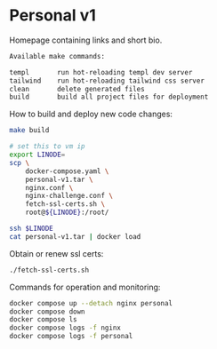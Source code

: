 # Personal v1

Homepage containing links and short bio.

```bash
Available make commands:

templ       run hot-reloading templ dev server
tailwind    run hot-reloading tailwind css server
clean       delete generated files
build       build all project files for deployment
```

How to build and deploy new code changes:

```bash
make build

# set this to vm ip
export LINODE=
scp \
    docker-compose.yaml \
    personal-v1.tar \
    nginx.conf \
    nginx-challenge.conf \
    fetch-ssl-certs.sh \
    root@${LINODE}:/root/

ssh $LINODE
cat personal-v1.tar | docker load
```

Obtain or renew ssl certs:

```bash
./fetch-ssl-certs.sh
```

Commands for operation and monitoring:

```bash
docker compose up --detach nginx personal
docker compose down
docker compose ls
docker compose logs -f nginx
docker compose logs -f personal
```
